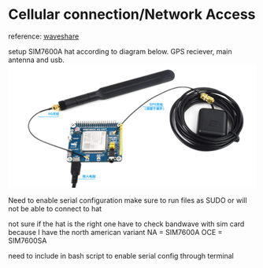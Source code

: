 # Cellular connection/Network Access

reference: [waveshare](https://www.waveshare.com/wiki/SIM7600E-H_4G_HAT)


setup SIM7600A hat according to diagram below. GPS reciever, main antenna and usb.
![SIM7600A hat setup](SIM7600A.png)

Need to enable serial configuration
make sure to run files as SUDO or will not be able to connect to hat

not sure if the hat is the right one have to check bandwave with sim card because I have the north american variant
NA = SIM7600A
OCE = SIM7600SA

need to include in bash script to enable serial config through terminal 



